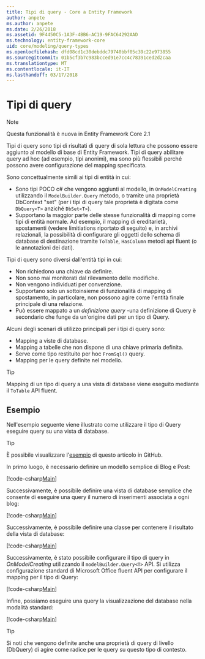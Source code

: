 ```yaml
---
title: Tipi di query - Core a Entity Framework
author: anpete
ms.author: anpete
ms.date: 2/26/2018
ms.assetid: 9F4450C5-1A3F-4BB6-AC19-9FAC64292AAD
ms.technology: entity-framework-core
uid: core/modeling/query-types
ms.openlocfilehash: dfd08cd1c30debddc79740bbf05c39c22e973855
ms.sourcegitcommit: 01b5cf3b7c983bcced91e7cc4c78391ced2d2caa
ms.translationtype: MT
ms.contentlocale: it-IT
ms.lasthandoff: 03/17/2018
---
```

# <a name="query-types"></a>Tipi di query
> [!NOTE]
> Questa funzionalità è nuova in Entity Framework Core 2.1

Tipi di query sono tipi di risultati di query di sola lettura che possono essere aggiunto al modello di base di Entity Framework. Tipi di query abilitare query ad hoc (ad esempio, tipi anonimi), ma sono più flessibili perché possono avere configurazione del mapping specificata.

Sono concettualmente simili ai tipi di entità in cui:

- Sono tipi POCO c# che vengono aggiunti al modello, in ```OnModelCreating``` utilizzando il ```ModelBuilder.Query``` metodo, o tramite una proprietà DbContext "set" (per i tipi di query tale proprietà è digitata come ```DbQuery<T>``` anziché ```DbSet<T>```).
- Supportano la maggior parte delle stesse funzionalità di mapping come tipi di entità normale. Ad esempio, il mapping di ereditarietà, spostamenti (vedere limitiations riportato di seguito) e, in archivi relazionali, la possibilità di configurare gli oggetti dello schema di database di destinazione tramite ```ToTable```, ```HasColumn``` metodi api fluent (o le annotazioni dei dati).

Tipi di query sono diversi dall'entità tipi in cui:

- Non richiedono una chiave da definire.
- Non sono mai monitorati dal rilevamento delle modifiche.
- Non vengono individuati per convenzione.
- Supportano solo un sottoinsieme di funzionalità di mapping di spostamento, in particolare, non possono agire come l'entità finale principale di una relazione.
- Può essere mappato a un _definizione query_ -una definizione di Query è secondario che funge da un'origine dati per un tipo di Query.

Alcuni degli scenari di utilizzo principali per i tipi di query sono:

- Mapping a viste di database.
- Mapping a tabelle che non dispone di una chiave primaria definita.
- Serve come tipo restituito per hoc ```FromSql()``` query.
- Mapping per le query definite nel modello.

> [!TIP]
> Mapping di un tipo di query a una vista di database viene eseguito mediante il ```ToTable``` API fluent.

## <a name="example"></a>Esempio

Nell'esempio seguente viene illustrato come utilizzare il tipo di Query eseguire query su una vista di database.

> [!TIP]
> È possibile visualizzare l'[esempio](https://github.com/aspnet/EntityFrameworkCore/tree/dev/samples/QueryTypes) di questo articolo in GitHub.

In primo luogo, è necessario definire un modello semplice di Blog e Post:

[!code-csharp[Main](../../../efcore-dev/samples/QueryTypes/Program.cs#Entities)]

Successivamente, è possibile definire una vista di database semplice che consente di eseguire una query il numero di inserimenti associata a ogni blog:

[!code-csharp[Main](../../../efcore-dev/samples/QueryTypes/Program.cs#View)]

Successivamente, è possibile definire una classe per contenere il risultato della vista di database:

[!code-csharp[Main](../../../efcore-dev/samples/QueryTypes/Program.cs#QueryType)]

Successivamente, è stato possibile configurare il tipo di query in _OnModelCreating_ utilizzando il ```modelBuilder.Query<T>``` API.
Si utilizza configurazione standard di Microsoft Office fluent API per configurare il mapping per il tipo di Query:

[!code-csharp[Main](../../../efcore-dev/samples/QueryTypes/Program.cs#Configuration)]

Infine, possiamo eseguire una query la visualizzazione del database nella modalità standard:

[!code-csharp[Main](../../../efcore-dev/samples/QueryTypes/Program.cs#Query)]

> [!TIP]
> Si noti che vengono definite anche una proprietà di query di livello (DbQuery) di agire come radice per le query su questo tipo di contesto.
